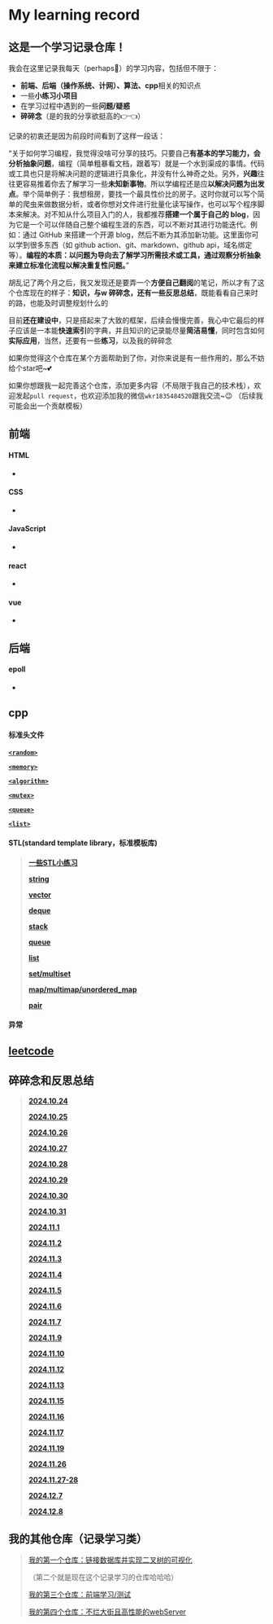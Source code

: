 # My learning record
## 这是一个学习记录仓库！

我会在这里记录我每天（perhaps🤪）的学习内容，包括但不限于：

+ **前端、后端（操作系统、计网）、算法、cpp**相关的知识点
+ 一些**小练习小项目**
+ 在学习过程中遇到的一些**问题/疑惑**
+ **碎碎念**（是的我的分享欲挺高的👉👈）

记录的初衷还是因为前段时间看到了这样一段话：

“关于如何学习编程，我觉得没啥可分享的技巧。只要自己**有基本的学习能力，会分析抽象问题**，编程（简单粗暴看文档，跟着写）就是一个水到渠成的事情。代码或工具也只是将解决问题的逻辑进行具象化，并没有什么神奇之处。另外，**兴趣**往往更容易推着你去了解学习一些**未知新事物**。所以学编程还是应**以解决问题为出发点**。举个简单例子：我想租房，要找一个最具性价比的房子。这时你就可以写个简单的爬虫来做数据分析，或者你想对文件进行批量化读写操作，也可以写个程序脚本来解决。对不知从什么项目入门的人，我都推荐**搭建一个属于自己的 blog**，因为它是一个可以伴随自己整个编程生涯的东西，可以不断对其进行功能迭代。例如：通过 GitHub 来搭建一个开源 blog，然后不断为其添加新功能。这里面你可以学到很多东西（如 github action、git、markdown、github api，域名绑定等）。**编程的本质：以问题为导向去了解学习所需技术或工具，通过观察分析抽象来建立标准化流程以解决重复性问题。**”

胡乱记了两个月之后，我又发现还是要弄一个**方便自己翻阅**的笔记，所以才有了这个仓库现在的样子：**知识，与w 碎碎念，还有一些反思总结**，既能看看自己来时的路，也能及时调整规划什么的

目前**还在建设中**，只是搭起来了大致的框架，后续会慢慢完善，我心中它最后的样子应该是一本能**快速索引**的字典，并且知识的记录能尽量**简洁易懂**，同时包含如何**实际应用**，当然，还要有一些**练习**，以及我的碎碎念

如果你觉得这个仓库在某个方面帮助到了你，对你来说是有一些作用的，那么不妨给个star吧~💕

如果你想跟我一起完善这个仓库，添加更多内容（不局限于我自己的技术栈），欢迎发起`pull request`，也欢迎添加我的微信`wkr1835484520`跟我交流~😉
（后续我可能会出一个贡献模板）

## 前端
#### HTML
* 

#### CSS
* 

#### JavaScript
* 

#### react
* 

#### vue
* 

## 后端
#### epoll
* 

## cpp
#### 标准头文件
[**`<random>`**](https://github.com/EthanQC/my-learning-record/blob/main/cpp/hpp/random.md)

[**`<memory>`**]()

[**`<algorithm>`**](https://github.com/EthanQC/my-learning-record/blob/4a6f6f15bae1c343f7bd3fe783138ece869d5b35/cpp/hpp/algorithm.md)

[**`<mutex>`**]()

[**`<queue>`**]()

[**`<list>`**]()

#### STL(standard template library，标准模板库)
>[**一些STL小练习**](https://github.com/EthanQC/my-learning-record/blob/9c6694ca0e2a5cee4c7e2d5c8a97b5d70fa4cbb1/cpp/STL/test%20your%20skills.md)
>
>[**string**]()
>
>[**vector**]()
>
>[**deque**]()
>
>[**stack**]()
>
>[**queue**]()
>
>[**list**]()
>
>[**set/multiset**](https://github.com/EthanQC/my-learning-record/blob/main/cpp/STL/set-multiset.md)
>
>[**map/multimap/unordered_map**](https://github.com/EthanQC/my-learning-record/blob/main/cpp/STL/map-multimap-unordered_map.md)
>
>[**pair**](https://github.com/EthanQC/my-learning-record/blob/main/cpp/STL/pair.md)

#### 异常


## [leetcode](https://github.com/EthanQC/my-learning-record/blob/main/leetcode/leetcode.md)

## 碎碎念和反思总结
>[**2024.10.24**](https://github.com/EthanQC/my-learning-record/blob/39352e55fdc5e6fdc0f4755837859ad0e3fa205c/murmurs-and-reflection/2024.10.24.md)
>
>[**2024.10.25**](https://github.com/EthanQC/my-learning-record/blob/39352e55fdc5e6fdc0f4755837859ad0e3fa205c/murmurs-and-reflection/2024.10.25.md)
>
>[**2024.10.26**](https://github.com/EthanQC/my-learning-record/blob/main/murmurs-and-reflection/2024.10.26.md)
>
>[**2024.10.27**](https://github.com/EthanQC/my-learning-record/blob/main/murmurs-and-reflection/2024.10.27.md)
>
>[**2024.10.28**]()
>
>[**2024.10.29**]()
>
>[**2024.10.30**]()
>
>[**2024.10.31**]()
>
>[**2024.11.1**]()
>
>[**2024.11.2**]()
>
>[**2024.11.3**]()
>
>[**2024.11.4**]()
>
>[**2024.11.5**]()
>
>[**2024.11.6**]()
>
>[**2024.11.7**]()
>
>[**2024.11.9**]()
>
>[**2024.11.10**]()
>
>[**2024.11.12**]()
>
>[**2024.11.13**]()
>
>[**2024.11.15**]()
>
>[**2024.11.16**]()
>
>[**2024.11.17**]()
>
>[**2024.11.19**]()
>
>[**2024.11.26**]()
>
>[**2024.11.27-28**]()
>
>[**2024.12.7**](https://github.com/EthanQC/my-learning-record/blob/main/murmurs-and-reflection/2024.12.7.md)
>
>[**2024.12.8**](https://github.com/EthanQC/my-learning-record/blob/main/murmurs-and-reflection/2024.12.8.md)

## 我的其他仓库（记录学习类）
>[我的第一个仓库：链接数据库并实现二叉树的可视化](https://github.com/EthanQC/using-cpp-and-MySQL-to-implement-the-visualization-of-a-binary-tree)
>
>（第二个就是现在这个记录学习的仓库哈哈哈）
>
>[我的第三个仓库：前端学习/测试](https://github.com/EthanQC/my-test-page-website)
>
>[我的第四个仓库：不烂大街且高性能的webServer](https://github.com/EthanQC/A-High-Efficiency-WebServer-using-cpp)